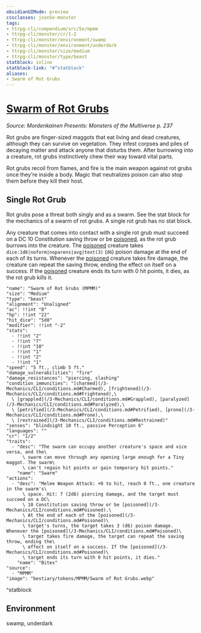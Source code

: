 ```yaml
---
obsidianUIMode: preview
cssclasses: json5e-monster
tags:
- ttrpg-cli/compendium/src/5e/mpmm
- ttrpg-cli/monster/cr/1-2
- ttrpg-cli/monster/environment/swamp
- ttrpg-cli/monster/environment/underdark
- ttrpg-cli/monster/size/medium
- ttrpg-cli/monster/type/beast
statblock: inline
statblock-link: "#^statblock"
aliases:
- Swarm of Rot Grubs
---
```

# [Swarm of Rot Grubs](3-Mechanics\CLI\bestiary\beast/swarm-of-rot-grubs-mpmm.md)
*Source: Mordenkainen Presents: Monsters of the Multiverse p. 237*  

Rot grubs are finger-sized maggots that eat living and dead creatures, although they can survive on vegetation. They infest corpses and piles of decaying matter and attack anyone that disturbs them. After burrowing into a creature, rot grubs instinctively chew their way toward vital parts.

Rot grubs recoil from flames, and fire is the main weapon against rot grubs once they're inside a body. Magic that neutralizes poison can also stop them before they kill their host.

## Single Rot Grub

Rot grubs pose a threat both singly and as a swarm. See the stat block for the mechanics of a swarm of rot grubs. A single rot grub has no stat block.

Any creature that comes into contact with a single rot grub must succeed on a DC 10 Constitution saving throw or be [poisoned](/3-Mechanics/CLI/conditions.md#Poisoned), as the rot grub burrows into the creature. The [poisoned](/3-Mechanics/CLI/conditions.md#Poisoned) creature takes `dice:1d6|noform|noparens|avg|text(3)` (`d6`) poison damage at the end of each of its turns. Whenever the [poisoned](/3-Mechanics/CLI/conditions.md#Poisoned) creature takes fire damage, the creature can repeat the saving throw, ending the effect on itself on a success. If the [poisoned](/3-Mechanics/CLI/conditions.md#Poisoned) creature ends its turn with 0 hit points, it dies, as the rot grub kills it.

```statblock
"name": "Swarm of Rot Grubs (MPMM)"
"size": "Medium"
"type": "beast"
"alignment": "Unaligned"
"ac": !!int "8"
"hp": !!int "22"
"hit_dice": "5d8"
"modifier": !!int "-2"
"stats":
  - !!int "2"
  - !!int "7"
  - !!int "10"
  - !!int "1"
  - !!int "2"
  - !!int "1"
"speed": "5 ft., climb 5 ft."
"damage_vulnerabilities": "fire"
"damage_resistances": "piercing, slashing"
"condition_immunities": "[charmed](/3-Mechanics/CLI/conditions.md#Charmed), [frightened](/3-Mechanics/CLI/conditions.md#Frightened),\
  \ [grappled](/3-Mechanics/CLI/conditions.md#Grappled), [paralyzed](/3-Mechanics/CLI/conditions.md#Paralyzed),\
  \ [petrified](/3-Mechanics/CLI/conditions.md#Petrified), [prone](/3-Mechanics/CLI/conditions.md#Prone),\
  \ [restrained](/3-Mechanics/CLI/conditions.md#Restrained)"
"senses": "blindsight 10 ft., passive Perception 6"
"languages": ""
"cr": "1/2"
"traits":
  - "desc": "The swarm can occupy another creature's space and vice versa, and the\
      \ swarm can move through any opening large enough for a Tiny maggot. The swarm\
      \ can't regain hit points or gain temporary hit points."
    "name": "Swarm"
"actions":
  - "desc": "Melee Weapon Attack: +0 to hit, reach 0 ft., one creature in the swarm's\
      \ space. Hit: 7 (2d6) piercing damage, and the target must succeed on a DC\
      \ 10 Constitution saving throw or be [poisoned](/3-Mechanics/CLI/conditions.md#Poisoned).\
      \ At the end of each of the [poisoned](/3-Mechanics/CLI/conditions.md#Poisoned)\
      \ target's turns, the target takes 3 (d6) poison damage. Whenever the [poisoned](/3-Mechanics/CLI/conditions.md#Poisoned)\
      \ target takes fire damage, the target can repeat the saving throw, ending the\
      \ effect on itself on a success. If the [poisoned](/3-Mechanics/CLI/conditions.md#Poisoned)\
      \ target ends its turn with 0 hit points, it dies."
    "name": "Bites"
"source":
  - "MPMM"
"image": "bestiary/tokens/MPMM/Swarm of Rot Grubs.webp"
```
^statblock

## Environment

swamp, underdark